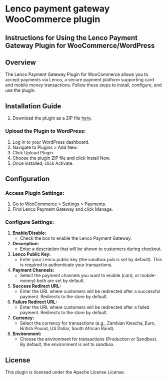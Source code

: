 # Lenco payment gateway WooCommerce plugin

## Instructions for Using the Lenco Payment Gateway Plugin for WooCommerce/WordPress

## Overview

The Lenco Payment Gateway Plugin for WooCommerce allows you to accept payments via Lenco, a secure payment platform supporting card and mobile money transactions. Follow these steps to install, configure, and use the plugin.

## Installation Guide

1. Download the plugin as a ZIP file [here](https://github.com/LencoTech/lencopay-woocommerce-plugin/archive/refs/heads/main.zip).

### Upload the Plugin to WordPress:

1. Log in to your WordPress dashboard.
2. Navigate to Plugins > Add New.
3. Click Upload Plugin.
4. Choose the plugin ZIP file and click Install Now.
5. Once installed, click Activate.

## Configuration

### Access Plugin Settings:

1. Go to WooCommerce > Settings > Payments.
2. Find Lenco Payment Gateway and click Manage.

### Configure Settings:

1. **Enable/Disable:**
   - Check the box to enable the Lenco Payment Gateway.
2. **Description:**
   - Enter a description that will be shown to customers during checkout.
3. **Lenco Public Key:**
   - Enter your Lenco public key (the sandbox pub is set by default). This is required to authenticate your transactions. 
4. **Payment Channels:**
   - Select the payment channels you want to enable (card, or mobile-money) both are set by default.
5. **Success Redirect URL:**
   - Enter the URL where customers will be redirected after a successful payment. Redirects to the store by default.
6. **Failure Redirect URL:**
   - Enter the URL where customers will be redirected after a failed payment. Redirects to the store by default.
7. **Currency:**
   - Select the currency for transactions (e.g., Zambian Kwacha, Euro, British Pound, US Dollar, South African Rand).
8. **Environment:**
   - Choose the environment for transactions (Production or Sandbox). By default, the environment is set to sandbox.

## License

This plugin is licensed under the Apache License License.